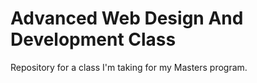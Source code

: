 # Advanced Web Design And Development Class
Repository for a class I'm taking for my Masters program.

